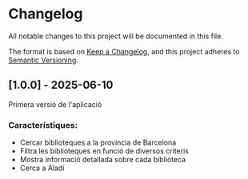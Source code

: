 # Changelog

All notable changes to this project will be documented in this file.

The format is based on [Keep a Changelog](https://keepachangelog.com/en/1.1.0/),
and this project adheres to [Semantic Versioning](https://semver.org/spec/v2.0.0.html).

## [1.0.0] - 2025-06-10

Primera versió de l'aplicació

### Característiques:

- Cercar biblioteques a la província de Barcelona
- Filtra les biblioteques en funció de diversos criteris
- Mostra informació detallada sobre cada biblioteca
- Cerca a Aladí

